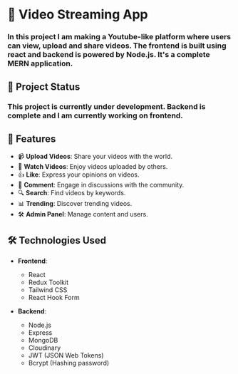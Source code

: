 # 🎥  Video Streaming App

### In this project I am making a Youtube-like platform where users can view, upload and share videos. The frontend is built using react and backend is powered by Node.js. It's a complete MERN application.

## 🚧 Project Status

### This project is currently under development. Backend is complete and I am currently working on frontend.

## 🚀 Features

- 📹 **Upload Videos**: Share your videos with the world.
- 🎥 **Watch Videos**: Enjoy videos uploaded by others.
- 👍 **Like**: Express your opinions on videos.
- 💬 **Comment**: Engage in discussions with the community.
- 🔍 **Search**: Find videos by keywords.
- 📊 **Trending**: Discover trending videos.
- 🛠 **Admin Panel**: Manage content and users. 

## 🛠️ Technologies Used

- **Frontend**: 
  - React
  - Redux Toolkit
  - Tailwind CSS
  - React Hook Form

- **Backend**: 
  - Node.js
  - Express
  - MongoDB
  - Cloudinary
  - JWT (JSON Web Tokens)
  - Bcrypt (Hashing password)